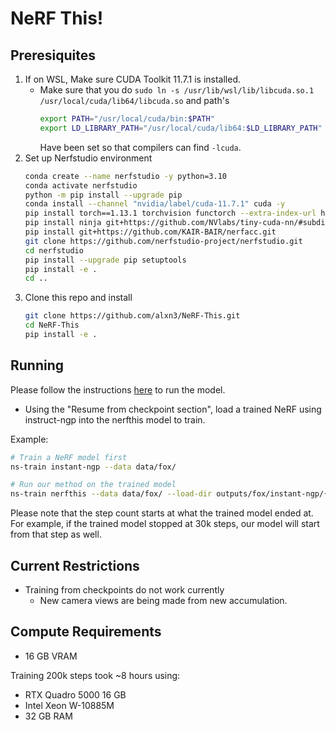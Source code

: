 # NeRF This!

## Preresiquites
1. If on WSL, Make sure CUDA Toolkit 11.7.1 is installed.
   - Make sure that you do `sudo ln -s /usr/lib/wsl/lib/libcuda.so.1 /usr/local/cuda/lib64/libcuda.so` and path's
      ```sh
      export PATH="/usr/local/cuda/bin:$PATH"
      export LD_LIBRARY_PATH="/usr/local/cuda/lib64:$LD_LIBRARY_PATH"
      ```
      Have been set so that compilers can find `-lcuda`.
2. Set up Nerfstudio environment
   ```sh
   conda create --name nerfstudio -y python=3.10
   conda activate nerfstudio
   python -m pip install --upgrade pip
   conda install --channel "nvidia/label/cuda-11.7.1" cuda -y
   pip install torch==1.13.1 torchvision functorch --extra-index-url https://download.pytorch.org/whl/cu117
   pip install ninja git+https://github.com/NVlabs/tiny-cuda-nn/#subdirectory=bindings/torch
   pip install git+https://github.com/KAIR-BAIR/nerfacc.git
   git clone https://github.com/nerfstudio-project/nerfstudio.git
   cd nerfstudio
   pip install --upgrade pip setuptools
   pip install -e .
   cd ..
   ```
3. Clone this repo and install
   ```sh
   git clone https://github.com/alxn3/NeRF-This.git
   cd NeRF-This
   pip install -e .
   ```

## Running

Please follow the instructions [here](https://docs.nerf.studio/en/latest/quickstart/first_nerf.html) to run the model.
- Using the "Resume from checkpoint section", load a trained NeRF using instruct-ngp into the nerfthis model to train.

Example:
```sh
# Train a NeRF model first
ns-train instant-ngp --data data/fox/

# Run our method on the trained model
ns-train nerfthis --data data/fox/ --load-dir outputs/fox/instant-ngp/{...}/nerfstudio_models/
```

Please note that the step count starts at what the trained model ended at. For example, if the trained model stopped at 30k steps, our model will start from that step as well.

## Current Restrictions
- Training from checkpoints do not work currently
  - New camera views are being made from new accumulation.


## Compute Requirements
- 16 GB VRAM

Training 200k steps took ~8 hours using:
- RTX Quadro 5000 16 GB
- Intel Xeon W-10885M
- 32 GB RAM